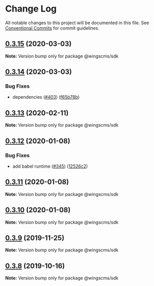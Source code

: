 # Change Log

All notable changes to this project will be documented in this file.
See [Conventional Commits](https://conventionalcommits.org) for commit guidelines.

## [0.3.15](https://github.com/wingscms/wings/compare/@wingscms/sdk@0.3.14...@wingscms/sdk@0.3.15) (2020-03-03)

**Note:** Version bump only for package @wingscms/sdk





## [0.3.14](https://github.com/wingscms/wings/compare/@wingscms/sdk@0.3.13...@wingscms/sdk@0.3.14) (2020-03-03)


### Bug Fixes

* dependencies ([#403](https://github.com/wingscms/wings/issues/403)) ([f65b78b](https://github.com/wingscms/wings/commit/f65b78b88292ceeceec48fbe780328b6bd959d49))





## [0.3.13](https://github.com/wingscms/wings/compare/@wingscms/sdk@0.3.12...@wingscms/sdk@0.3.13) (2020-02-11)

**Note:** Version bump only for package @wingscms/sdk





## [0.3.12](https://github.com/wingscms/wings/compare/@wingscms/sdk@0.3.11...@wingscms/sdk@0.3.12) (2020-01-08)


### Bug Fixes

* add babel runtime ([#345](https://github.com/wingscms/wings/issues/345)) ([12526c2](https://github.com/wingscms/wings/commit/12526c2f7501c689fdf472672d785f5a548f87dc))





## [0.3.11](https://github.com/wingscms/wings/compare/@wingscms/sdk@0.3.9...@wingscms/sdk@0.3.11) (2020-01-08)

**Note:** Version bump only for package @wingscms/sdk





## [0.3.10](https://github.com/wingscms/wings/compare/@wingscms/sdk@0.3.9...@wingscms/sdk@0.3.10) (2020-01-08)

**Note:** Version bump only for package @wingscms/sdk





## [0.3.9](https://github.com/wingscms/wings/compare/@wingscms/sdk@0.3.8...@wingscms/sdk@0.3.9) (2019-11-25)

**Note:** Version bump only for package @wingscms/sdk





## [0.3.8](https://github.com/wingscms/wings/compare/@wingscms/sdk@0.3.7...@wingscms/sdk@0.3.8) (2019-10-16)

**Note:** Version bump only for package @wingscms/sdk
